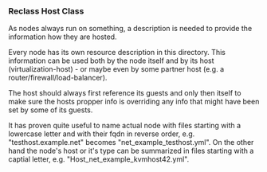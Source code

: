 ### Reclass Host Class ###

<!-- -meta- basic -->
As nodes always run on something, a description is needed to provide the
information how they are hosted.

<!-- -meta- detail -->
Every node has its own resource description in this directory. This information
can be used both by the node itself and by its host (virtualization-host) - or
maybe even by some partner host (e.g. a router/firewall/load-balancer).

<!-- -meta- detail -->
The host should always first reference its guests and only then itself to make
sure the hosts propper info is overriding any info that might have been set by
some of its guests.

<!-- -meta- detail -->
It has proven quite useful to name actual node with files starting with a
lowercase letter and with their fqdn in reverse order, e.g.
"testhost.example.net" becomes "net\_example\_testhost.yml". On the
other hand the node's host or it's type can be summarized in files
starting with a captial letter, e.g. "Host\_net\_example\_kvmhost42.yml".
